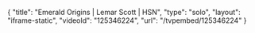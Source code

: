 {
    "title": "Emerald Origins | Lemar Scott | HSN",
    "type": "solo",
    "layout": "iframe-static",
    "videoId": "125346224",
    "url": "\/tvpembed\/125346224"
}